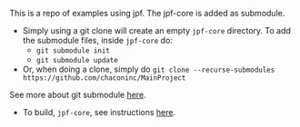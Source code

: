 This is a repo of examples using jpf. The jpf-core is added as submodule. 

- Simply using a git clone will create an empty `jpf-core` directory. To add the submodule files, inside `jpf-core` do: 
  - `git submodule init`
  - `git submodule update`
- Or, when doing a clone, simply do `git clone --recurse-submodules https://github.com/chaconinc/MainProject`

See more about git submodule [here](https://git-scm.com/book/en/v2/Git-Tools-Submodules).

- To build, `jpf-core`, see instructions [here](https://github.com/javapathfinder/jpf-core/wiki/How-to-install-JPF).